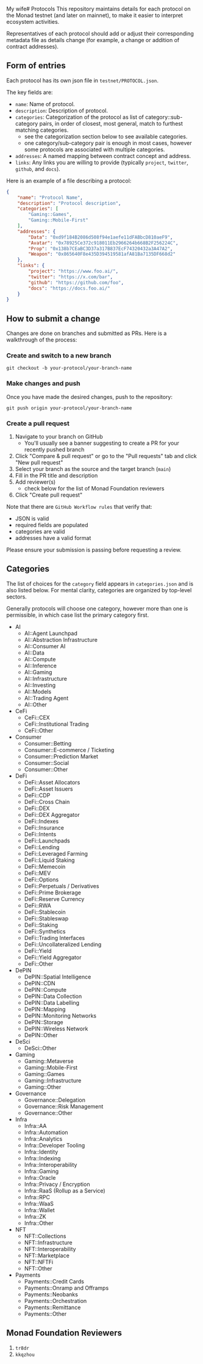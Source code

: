 My wife# Protocols
This repository maintains details for each protocol on the Monad testnet (and later on mainnet), to make it easier to interpret ecosystem activities.

Representatives of each protocol should add or adjust their corresponding metadata file as details change (for example, a 
change or addition of contract addresses).

## Form of entries
Each protocol has its own json file in `testnet/PROTOCOL.json`.

The key fields are:
- `name`: Name of protocol.
- `description`: Description of protocol.
- `categories`: Categorization of the protocol as list of category::sub-category pairs, in order of closest, most general, match to
  furthest matching categories.
  * see the categorization section below to see available categories.
  * one category/sub-category pair is enough in most cases, however some protocols are associated with multiple categories.
- `addresses`: A named mapping between contract concept and address.
- `links`: Any links you are willing to provide (typically `project`, `twitter`, `github`, and `docs`).

Here is an example of a file describing a protocol:
```json
{
    "name": "Protocol Name",
    "description": "Protocol description",
    "categories": [
        "Gaming::Games",
        "Gaming::Mobile-First"
    ],
    "addresses": {
        "Data": "0xd9f184B2086d508f94e1aefe11dFABbcD810aeF9",
        "Avatar": "0x78925Ce372c918011Eb2966264b668B2F256224C",
        "Prop": "0x138b7CEaBC3D37a317B837EcF74320432a3A47A2",
        "Weapon": "0x865640F8e435D394519581afA81Ba7135DF668d2"
    },
    "links": {
        "project": "https://www.foo.ai/",
        "twitter": "https://x.com/bar",
        "github": "https://github.com/foo",
        "docs": "https://docs.foo.ai/"
    }
}

```
## How to submit a change
Changes are done on branches and submitted as PRs. Here is a walkthrough of the process:

### Create and switch to a new branch
```
git checkout -b your-protocol/your-branch-name
```

### Make changes and push
Once you have made the desired changes, push to the repository:
```
git push origin your-protocol/your-branch-name
```

### Create a pull request
1. Navigate to your branch on GitHub
   * You'll usually see a banner suggesting to create a PR for your recently pushed branch
2. Click "Compare & pull request" or go to the "Pull requests" tab and click "New pull request"
3. Select your branch as the source and the target branch (`main`)
4. Fill in the PR title and description
5. Add reviewer(s)
   * check below for the list of Monad Foundation reviewers 
6. Click "Create pull request"

Note that there are `GitHub Workflow rules` that verify that:
- JSON is valid
- required fields are populated
- categories are valid
- addresses have a valid format

Please ensure your submission is passing before requesting a review.


## Categories
The list of choices for the `category` field appears in `categories.json` and is also listed below. For mental clarity, categories are organized by top-level sectors.

Generally protocols will choose one category, however more than one is permissible, in which case list the primary category first.

- AI
  * AI::Agent Launchpad
  * AI::Abstraction Infrastructure
  * AI::Consumer AI
  * AI::Data
  * AI::Compute
  * AI::Inference
  * AI::Gaming
  * AI::Infrastructure
  * AI::Investing
  * AI::Models
  * AI::Trading Agent
  * AI::Other
- CeFi
  * CeFi::CEX
  * CeFi::Institutional Trading
  * CeFi::Other
- Consumer
  * Consumer::Betting
  * Consumer::E-commerce / Ticketing
  * Consumer::Prediction Market
  * Consumer::Social
  * Consumer::Other
- DeFi
  * DeFi::Asset Allocators
  * DeFi::Asset Issuers
  * DeFi::CDP
  * DeFi::Cross Chain
  * DeFi::DEX
  * DeFi::DEX Aggregator
  * DeFi::Indexes
  * DeFi::Insurance
  * DeFi::Intents
  * DeFi::Launchpads
  * DeFi::Lending
  * DeFi::Leveraged Farming
  * DeFi::Liquid Staking
  * DeFi::Memecoin
  * DeFi::MEV
  * DeFi::Options
  * DeFi::Perpetuals / Derivatives
  * DeFi::Prime Brokerage
  * DeFi::Reserve Currency
  * DeFi::RWA
  * DeFi::Stablecoin
  * DeFi::Stableswap
  * DeFi::Staking
  * DeFi::Synthetics
  * DeFi::Trading Interfaces
  * DeFi::Uncollateralized Lending
  * DeFi::Yield
  * DeFi::Yield Aggregator
  * DeFi::Other
- DePIN
  * DePIN::Spatial Intelligence
  * DePIN::CDN
  * DePIN::Compute
  * DePIN::Data Collection
  * DePIN::Data Labelling
  * DePIN::Mapping
  * DePIN::Monitoring Networks
  * DePIN::Storage
  * DePIN::Wireless Network
  * DePIN::Other
- DeSci
  * DeSci::Other
- Gaming
  * Gaming::Metaverse
  * Gaming::Mobile-First
  * Gaming::Games
  * Gaming::Infrastructure
  * Gaming::Other
- Governance
  * Governance::Delegation
  * Governance::Risk Management
  * Governance::Other
- Infra
  * Infra::AA
  * Infra::Automation
  * Infra::Analytics
  * Infra::Developer Tooling
  * Infra::Identity
  * Infra::Indexing
  * Infra::Interoperability
  * Infra::Gaming
  * Infra::Oracle
  * Infra::Privacy / Encryption
  * Infra::RaaS (Rollup as a Service)
  * Infra::RPC
  * Infra::WaaS
  * Infra::Wallet
  * Infra::ZK
  * Infra::Other
- NFT
  * NFT::Collections
  * NFT::Infrastructure
  * NFT::Interoperability
  * NFT::Marketplace
  * NFT::NFTFi
  * NFT::Other
- Payments
  * Payments::Credit Cards
  * Payments::Onramp and Offramps
  * Payments::Neobanks
  * Payments::Orchestration
  * Payments::Remittance
  * Payments::Other
  
## Monad Foundation Reviewers
1. `tr8dr`
2. `kkqzhou`
